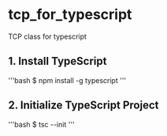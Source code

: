 # tcp_for_typescript
TCP class for typescript

## 1. Install TypeScript
'''bash
$ npm install -g typescript
'''

## 2. Initialize TypeScript Project
'''bash
$ tsc --init
'''